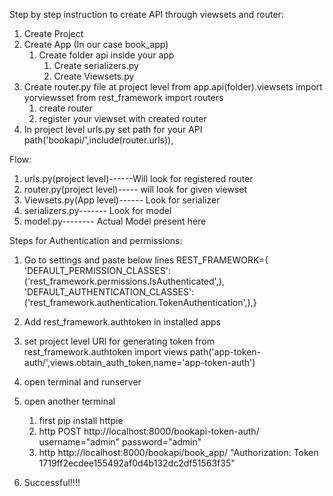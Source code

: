 Step by step instruction to create API through viewsets and router:
1. Create Project
2. Create App (In our case book_app)
   1. Create folder api inside your app
      1. Create serializers.py
      2. Create Viewsets.py
3. Create router.py file at project level
    from app.api(folder).viewsets import yorviewsset
    from rest_framework import routers
   1. create router
   2. register your viewset with created router
4. In project level urls.py set path for your API
    path('bookapi/',include(router.urls)),

Flow:
1. urls.py(project level)------Will look for registered router
2. router.py(project level)----- will look for given viewset
3. Viewsets.py(App level)------ Look for serializer
4. serializers.py------- Look for model
5. model.py-------- Actual Model present here

































Steps for Authentication and permissions:

1. Go to settings and paste below lines
     REST_FRAMEWORK={
    'DEFAULT_PERMISSION_CLASSES':('rest_framework.permissions.IsAuthenticated',),
    'DEFAULT_AUTHENTICATION_CLASSES': ('rest_framework.authentication.TokenAuthentication',),}
2. Add rest_framework.authtoken in installed apps

3. set project level URl for generating token
    from rest_framework.authtoken import views
    path('app-token-auth/',views.obtain_auth_token,name='app-token-auth')

4. open terminal and runserver 
5. open another terminal 
   1. first pip install httpie
   2. http POST http://localhost:8000/bookapi-token-auth/ username="admin" password="admin" 
   3. http http://localhost:8000/bookapi/book_app/ "Authorization: Token 1719ff2ecdee155492af0d4b132dc2df51563f35"
   
6. Successful!!!!
   